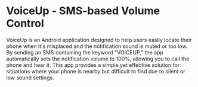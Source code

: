 # VoiceUp - SMS-based Volume Control

VoiceUp is an Android application designed to help users easily locate their phone when it's misplaced and the notification sound is muted or too low. 
By sending an SMS containing the keyword "VOICEUP," the app automatically sets the notification volume to 100%, allowing you to call the phone and hear it. 
This app provides a simple yet effective solution for situations where your phone is nearby but difficult to find due to silent or low sound settings.
